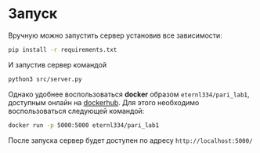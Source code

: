 # Запуск
Вручную можно запустить сервер установив все зависимости:
```bash
pip install -r requirements.txt
```
И запустив сервер командой
```bash
python3 src/server.py
```

Однако удобнее воспользоваться **docker** образом `eternl334/pari_lab1`, доступным онлайн на [dockerhub](https://hub.docker.com/repository/docker/eternl334/pari_lab1/general). Для этого необходимо воспользоваться следующей командой:

```bash
docker run -p 5000:5000 eternl334/pari_lab1
```

После запуска сервер будет доступен по адресу `http://localhost:5000/`
